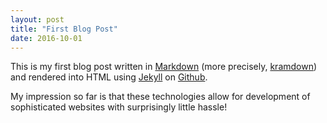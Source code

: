 ```yaml
---
layout: post
title: "First Blog Post"
date: 2016-10-01
---
```


This is my first blog post written in [Markdown](http://daringfireball.net/projects/markdown/syntaxq)
(more precisely, [kramdown](http://kramdown.gettalong.org/syntax.html)) and
rendered into HTML using [Jekyll](http://jekyllrb.com) on
[Github](http://www.github.com).

My impression so far is that these technologies allow for development of
sophisticated websites with surprisingly little hassle!
